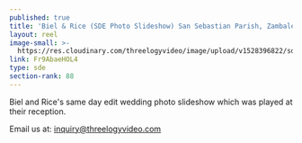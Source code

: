 ```yaml
---
published: true
title: 'Biel & Rice (SDE Photo Slideshow) San Sebastian Parish, Zambales - May 2018'
layout: reel
image-small: >-
  https://res.cloudinary.com/threelogyvideo/image/upload/v1528396822/sde/Biel.jpg
link: Fr9AbaeHOL4
type: sde
section-rank: 88
---
```

Biel and Rice's same day edit wedding photo slideshow which was played at their reception. 

Email us at: inquiry@threelogyvideo.com
